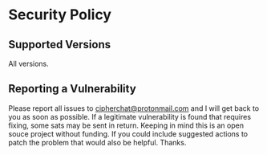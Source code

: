 # Security Policy

## Supported Versions

All versions.

## Reporting a Vulnerability

Please report all issues to [cipherchat@protonmail.com](mailto:cipherchat@protonmail.com) and I will get back to you as soon as possible. If a legitimate vulnerability is found that requires fixing, some sats may be sent in return. Keeping in mind this is an open souce project without funding. If you could include suggested actions to patch the problem that would also be helpful. Thanks.
